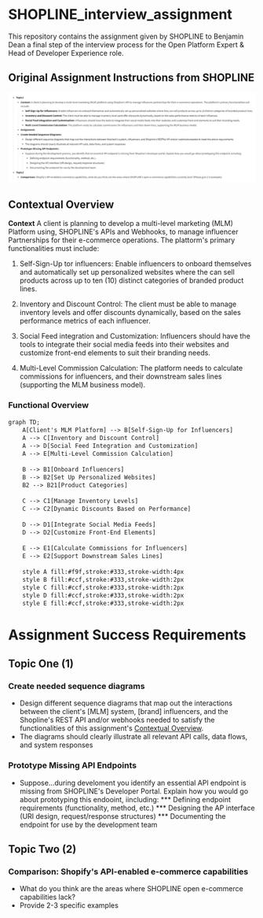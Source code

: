 # SHOPLINE_interview_assignment
This repository contains the assignment given by SHOPLINE to Benjamin Dean a final step of the interview process for the Open Platform Expert &amp; Head of Developer Experience role.

## Original Assignment Instructions from SHOPLINE
![Orignal SHOPLINE Assignment Instructions](/images/interview_test_instructions.jpeg)


## Contextual Overview 
**Context** A client is planning to develop a multi-level marketing (MLM) Platform using, SHOPLINE's APIs and Webhooks, to manage influencer Partnerships for their e-commerce operations. The pIattorm's primary functionalities must include:

1. Self-Sign-Up tor influencers: Enable influencers to onboard themselves and automatically set up personalized websites where the can sell products across up to ten (10) distinct categories of branded product lines.

2. Inventory and Discount Control: The client must be able to manage inventory levels and offer discounts dynamically, based on the sales performance metrics of each influencer.

3. Social Feed integration and Customization: Influencers should have the tools to integrate their social media feeds into their websites and customize front-end elements to suit their branding needs.

4. Multi-Level Commission Calculation: The platform needs to calculate commissions for influencers, and their downstream sales lines (supporting the MLM business model). 

### Functional Overview
```mermaid
graph TD;
    A[Client's MLM Platform] --> B[Self-Sign-Up for Influencers]
    A --> C[Inventory and Discount Control]
    A --> D[Social Feed Integration and Customization]
    A --> E[Multi-Level Commission Calculation]

    B --> B1[Onboard Influencers]
    B --> B2[Set Up Personalized Websites]
    B2 --> B21[Product Categories]
    
    C --> C1[Manage Inventory Levels]
    C --> C2[Dynamic Discounts Based on Performance]

    D --> D1[Integrate Social Media Feeds]
    D --> D2[Customize Front-End Elements]

    E --> E1[Calculate Commissions for Influencers]
    E --> E2[Support Downstream Sales Lines]

    style A fill:#f9f,stroke:#333,stroke-width:4px
    style B fill:#ccf,stroke:#333,stroke-width:2px
    style C fill:#ccf,stroke:#333,stroke-width:2px
    style D fill:#ccf,stroke:#333,stroke-width:2px
    style E fill:#ccf,stroke:#333,stroke-width:2px
```

# Assignment Success Requirements

## Topic One (1)

###  Create needed sequence diagrams
* Design different sequence diagrams that map out the interactions between the client's [MLM] system, [brand] influencers, and the Shopline's REST API and/or webhooks needed to satisfy the functionalities of this assignment's [Contextual Overview](#contextual-overview).
* The diagrams should clearly illustrate all relevant API calls, data flows, and system responses

### Prototype Missing API Endpoints
* Suppose...during develoment you identify an essential APl endpoint is missing from SHOPLINE's Developer Portal. Explain how you would go about prototyping this endooint, iincluding:
	*** Defining endpoint requirements (functionality, method, etc.)
	*** Designing the AP interface (URI design, request/response structures)
	*** Documenting the endpoint for use by the development team

## Topic Two (2)

### Comparison: Shopify's API-enabled e-commerce capabilities
* What do you think are the areas where SHOPLINE open e-commerce capabilities lack?
* Provide 2-3 specific examples
